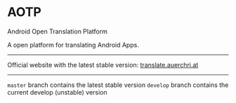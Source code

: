 # AOTP
Android Open Translation Platform

A open platform for translating Android Apps.

---

Official website with the latest stable version: [translate.auerchri.at][website_stable]

---

`master` branch contains the latest stable version
`develop` branch contains the current develop (unstable) version

[//]: # (LINKS)
[website_stable]: http://translate.auerchri.at
